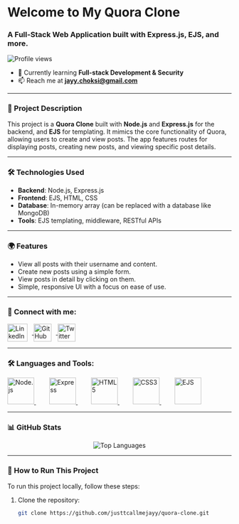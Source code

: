 #  Welcome to My Quora Clone

### A Full-Stack Web Application built with Express.js, EJS, and more.

![Profile views](https://komarev.com/ghpvc/?username=justtcallmejayy&label=Profile%20views&color=0e75b6&style=flat)

- 🌱 Currently learning **Full-stack Development & Security**
- 📫 Reach me at **jayy.choksi@gmail.com**

---

### 🚀 Project Description

This project is a **Quora Clone** built with **Node.js** and **Express.js** for the backend, and **EJS** for templating. It mimics the core functionality of Quora, allowing users to create and view posts. The app features routes for displaying posts, creating new posts, and viewing specific post details.

---

### 🛠️ Technologies Used

- **Backend**: Node.js, Express.js
- **Frontend**: EJS, HTML, CSS
- **Database**: In-memory array (can be replaced with a database like MongoDB)
- **Tools**: EJS templating, middleware, RESTful APIs

---

### 🌍 Features

- View all posts with their username and content.
- Create new posts using a simple form.
- View posts in detail by clicking on them.
- Simple, responsive UI with a focus on ease of use.

---

### 🔗 Connect with me:

<p align="left">
  <a href="https://www.linkedin.com/in/jaychoksi18/" target="blank">
    <img align="center" src="https://upload.wikimedia.org/wikipedia/commons/8/81/LinkedIn_icon.svg" alt="LinkedIn" height="40" width="45" style="margin-right: 10px;" />
  </a>
  <a href="https://github.com/justtcallmejayy" target="blank">
    <img align="center" src="https://upload.wikimedia.org/wikipedia/commons/9/91/Octicons-mark-github.svg" alt="GitHub" height="40" width="40" style="margin-right: 10px;" />
  </a>
  <a href="https://x.com/JayyWebDevX" target="blank">
    <img align="center" src="https://upload.wikimedia.org/wikipedia/commons/c/ce/X_logo_2023.svg" alt="Twitter" height="40" width="40" style="margin-right: 10px;" />
  </a>
</p>

---

### 🛠️ Languages and Tools:

<p align="left">
<a href="https://nodejs.org/" target="_blank" rel="noreferrer" style="margin-right: 30px;">
  <img src="https://upload.wikimedia.org/wikipedia/commons/d/d9/Node.js_logo.svg" alt="Node.js" width="60" height="60" />
</a>
<a href="https://expressjs.com/" target="_blank" rel="noreferrer" style="margin-right: 30px;">
  <img src="https://upload.wikimedia.org/wikipedia/commons/6/64/Expressjs.png" alt="Express" width="60" height="60" />
</a>
<a href="https://www.w3.org/TR/html5/" target="_blank" rel="noreferrer" style="margin-right: 30px;">
  <img src="https://upload.wikimedia.org/wikipedia/commons/3/38/HTML5_Badge.svg" alt="HTML5" width="60" height="60" />
</a>
<a href="https://developer.mozilla.org/en-US/docs/Web/CSS" target="_blank" rel="noreferrer" style="margin-right: 30px;">
  <img src="https://upload.wikimedia.org/wikipedia/commons/6/62/CSS3_logo.svg" alt="CSS3" width="60" height="60" />
</a>
<a href="https://ejs.co/" target="_blank" rel="noreferrer" style="margin-right: 30px;">
  <img src="https://upload.wikimedia.org/wikipedia/commons/e/e1/Ejs_logo.svg" alt="EJS" width="60" height="60" />
</a>

</p>

---

### 📊 GitHub Stats

<p align="center">
  <img src="https://github-readme-stats.vercel.app/api/top-langs/?username=justtcallmejayy&layout=compact&theme=tokyonight" alt="Top Languages" />
</p>

---

### 📝 How to Run This Project

To run this project locally, follow these steps:

1. Clone the repository:
   ```bash
   git clone https://github.com/justtcallmejayy/quora-clone.git
